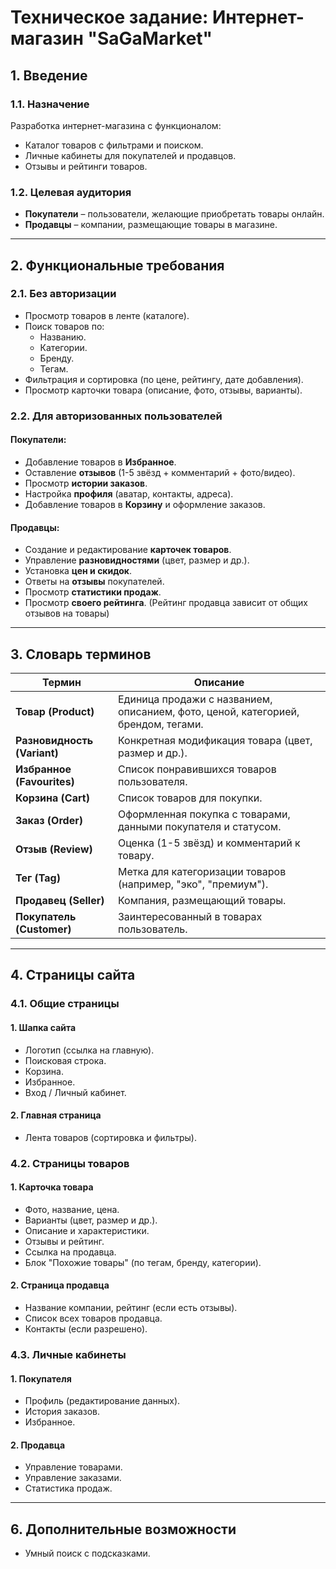 # **Техническое задание: Интернет-магазин "SaGaMarket"**  

## **1. Введение**  
### **1.1. Назначение**  
Разработка интернет-магазина с функционалом:  
- Каталог товаров с фильтрами и поиском.  
- Личные кабинеты для покупателей и продавцов.  
- Отзывы и рейтинги товаров.  

### **1.2. Целевая аудитория**  
- **Покупатели** – пользователи, желающие приобретать товары онлайн.  
- **Продавцы** – компании, размещающие товары в магазине.  

---

## **2. Функциональные требования**  

### **2.1. Без авторизации**  
- Просмотр товаров в ленте (каталоге).  
- Поиск товаров по:  
  - Названию.  
  - Категории.  
  - Бренду.  
  - Тегам.  
- Фильтрация и сортировка (по цене, рейтингу, дате добавления).  
- Просмотр карточки товара (описание, фото, отзывы, варианты).  

### **2.2. Для авторизованных пользователей**  
#### **Покупатели:**  
- Добавление товаров в **Избранное**.  
- Оставление **отзывов** (1-5 звёзд + комментарий + фото/видео).  
- Просмотр **истории заказов**.  
- Настройка **профиля** (аватар, контакты, адреса).  
- Добавление товаров в **Корзину** и оформление заказов.  

#### **Продавцы:**  
- Создание и редактирование **карточек товаров**.  
- Управление **разновидностями** (цвет, размер и др.).  
- Установка **цен и скидок**.  
- Ответы на **отзывы** покупателей.  
- Просмотр **статистики продаж**.  
- Просмотр **своего рейтинга**. (Рейтинг продавца зависит от общих отзывов на товары)

---

## **3. Словарь терминов**  

| Термин                      | Описание                                                                          
| --------------------------- | --------------------------------------------------------------------------------- 
| **Товар (Product)**         | Единица продажи с названием, описанием, фото, ценой, категорией, брендом, тегами. 
| **Разновидность (Variant)** | Конкретная модификация товара (цвет, размер и др.).                               
| **Избранное (Favourites)**  | Список понравившихся товаров пользователя.                                        
| **Корзина (Cart)**          | Список товаров для покупки.                                                       
| **Заказ (Order)**           | Оформленная покупка с товарами, данными покупателя и статусом.                    
| **Отзыв (Review)**          | Оценка (1-5 звёзд) и комментарий к товару.                                        
| **Тег (Tag)**               | Метка для категоризации товаров (например, "эко", "премиум").                     
| **Продавец (Seller)**       | Компания, размещающий товары.                                                     
| **Покупатель (Customer)**   | Заинтересованный в товарах пользователь.                                          

---

## **4. Страницы сайта**  

### **4.1. Общие страницы**  
#### **1. Шапка сайта**  
- Логотип (ссылка на главную).  
- Поисковая строка.  
- Корзина.  
- Избранное.  
- Вход / Личный кабинет.  

#### **2. Главная страница**  
- Лента товаров (сортировка и фильтры).

### **4.2. Страницы товаров**  
#### **1. Карточка товара**  
- Фото, название, цена.  
- Варианты (цвет, размер и др.).  
- Описание и характеристики.  
- Отзывы и рейтинг.  
- Ссылка на продавца.  
- Блок "Похожие товары" (по тегам, бренду, категории).  

#### **2. Страница продавца**  
- Название компании, рейтинг (если есть отзывы).  
- Список всех товаров продавца.  
- Контакты (если разрешено).  

### **4.3. Личные кабинеты**  
#### **1. Покупателя**  
- Профиль (редактирование данных).  
- История заказов.  
- Избранное.  

#### **2. Продавца**  
- Управление товарами.  
- Управление заказами.  
- Статистика продаж.  

---

## **6. Дополнительные возможности**  
- Умный поиск с подсказками.
